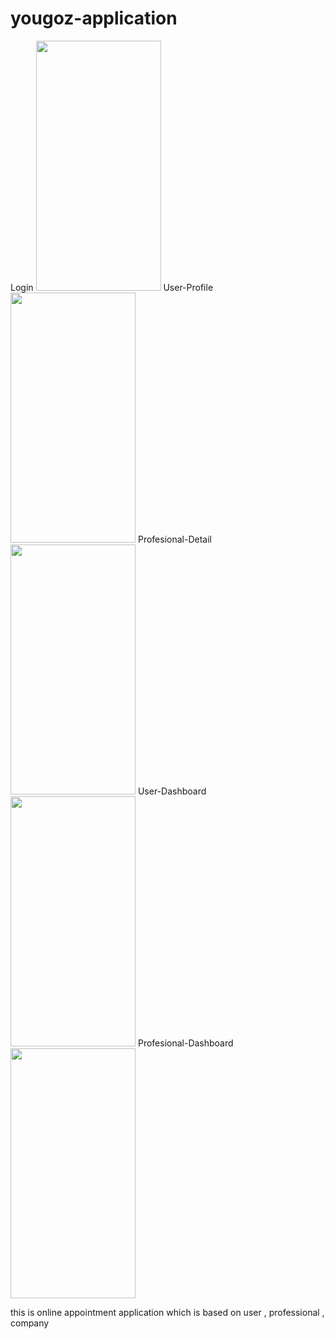 # yougoz-application
Login
<img src="https://user-images.githubusercontent.com/43336632/92465613-3a3cef00-f1e8-11ea-8e4b-d13fe1fc4645.jpg" width="200" height="400" />
User-Profile
<img src="https://user-images.githubusercontent.com/43336632/92465629-4032d000-f1e8-11ea-82e9-e68d6b39e930.jpg" width="200" height="400" />
Profesional-Detail
<img src="https://user-images.githubusercontent.com/43336632/92465595-3741fe80-f1e8-11ea-8c21-1e0b86f519e0.jpg" width="200" height="400" />
User-Dashboard
<img src="https://user-images.githubusercontent.com/43336632/92465645-4759de00-f1e8-11ea-99d4-03edbff72ce0.jpg" width="200" height="400" />
Profesional-Dashboard
<img src="https://user-images.githubusercontent.com/43336632/92465653-4c1e9200-f1e8-11ea-88a1-eb6f7107334d.jpg" width="200" height="400" />

this is online appointment application which is based on user , professional , company
